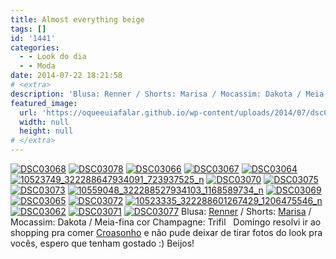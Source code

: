 ```yaml
---
title: Almost everything beige
tags: []
id: '1441'
categories:
  - - Look do dia
  - - Moda
date: 2014-07-22 18:21:58
# <extra>
description: 'Blusa: Renner / Shorts: Marisa / Mocassim: Dakota / Meia-fina cor Champagne: Trifil &nbsp; Domingo resolvi ir ao shopping pra comer Croasonho e não pude deixar de tirar fotos do look pra vocês, espero que tenham gostado 🙂 Beijos!'
featured_image: 
  url: 'https://oqueeuiafalar.github.io/wp-content/uploads/2014/07/dsc03068.jpg'
  width: null
  height: null
# </extra>
---
```


[![DSC03068](/wp-content/uploads/2014/07/dsc03068.jpg)](/wp-content/uploads/2014/07/dsc03068.jpg) [![DSC03078](/wp-content/uploads/2014/07/dsc03078.jpg)](/wp-content/uploads/2014/07/dsc03078.jpg) [![DSC03066](/wp-content/uploads/2014/07/dsc03066.jpg)](/wp-content/uploads/2014/07/dsc03066.jpg) [![DSC03067](/wp-content/uploads/2014/07/dsc03067.jpg)](/wp-content/uploads/2014/07/dsc03067.jpg) [![DSC03064](/wp-content/uploads/2014/07/dsc03064.jpg)](/wp-content/uploads/2014/07/dsc03064.jpg) [![10523749_322288647934091_723937525_n](/wp-content/uploads/2014/07/10523749_322288647934091_723937525_n.jpg)](/wp-content/uploads/2014/07/10523749_322288647934091_723937525_n.jpg) [![DSC03070](/wp-content/uploads/2014/07/dsc03070.jpg)](/wp-content/uploads/2014/07/dsc03070.jpg) [![DSC03075](/wp-content/uploads/2014/07/dsc03075.jpg)](/wp-content/uploads/2014/07/dsc03075.jpg) [![DSC03073](/wp-content/uploads/2014/07/dsc03073.jpg)](/wp-content/uploads/2014/07/dsc03073.jpg) [![10559048_322288527934103_1168589734_n](/wp-content/uploads/2014/07/10559048_322288527934103_1168589734_n.jpg)](/wp-content/uploads/2014/07/10559048_322288527934103_1168589734_n.jpg) [![DSC03069](/wp-content/uploads/2014/07/dsc03069.jpg)](/wp-content/uploads/2014/07/dsc03069.jpg) [![DSC03065](/wp-content/uploads/2014/07/dsc03065.jpg)](/wp-content/uploads/2014/07/dsc03065.jpg) [![DSC03072](/wp-content/uploads/2014/07/dsc03072.jpg)](/wp-content/uploads/2014/07/dsc03072.jpg) [![10523335_322288601267429_1206475546_n](/wp-content/uploads/2014/07/10523335_322288601267429_1206475546_n.jpg)](/wp-content/uploads/2014/07/10523335_322288601267429_1206475546_n.jpg) [![DSC03062](/wp-content/uploads/2014/07/dsc03062.jpg)](/wp-content/uploads/2014/07/dsc03062.jpg) [![DSC03071](/wp-content/uploads/2014/07/dsc03071.jpg)](/wp-content/uploads/2014/07/dsc03071.jpg) [![DSC03077](/wp-content/uploads/2014/07/dsc03077.jpg)](/wp-content/uploads/2014/07/dsc03077.jpg) Blusa: [Renner](http://www.lojasrenner.com.br/?gclid=CLDErr6U2r8CFWho7AodU00AeQ "Renner") / Shorts: [Marisa](http://www.marisa.com.br/ "Marisa") / Mocassim: Dakota / Meia-fina cor Champagne: Trifil   Domingo resolvi ir ao shopping pra comer [Croasonho](http://www.croasonho.com.br/ "Croasonho") e não pude deixar de tirar fotos do look pra vocês, espero que tenham gostado :) Beijos!
